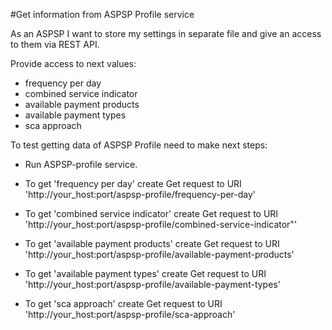 #Get information from ASPSP Profile service

As an ASPSP I want to store my settings in separate file and give an access to them via REST API.

Provide access to next values:
 - frequency per day
 - combined service indicator
 - available payment products
 - available payment types
 - sca approach
 
 To test getting data of ASPSP Profile need to make next steps:
 
 * Run ASPSP-profile service.
 
 * To get 'frequency per day' create Get request to URI 'http://your_host:port/aspsp-profile/frequency-per-day'  
 
 * To get 'combined service indicator' create Get request to URI 'http://your_host:port/aspsp-profile/combined-service-indicator"'
 
 * To get 'available payment products' create Get request to URI 'http://your_host:port/aspsp-profile/available-payment-products'
 
 * To get 'available payment types' create Get request to URI 'http://your_host:port/aspsp-profile/available-payment-types'
 
 * To get 'sca approach' create Get request to URI 'http://your_host:port/aspsp-profile/sca-approach'
